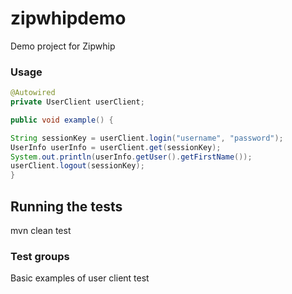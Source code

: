 # zipwhipdemo
Demo project for Zipwhip

### Usage

```java
@Autowired
private UserClient userClient;

public void example() {

String sessionKey = userClient.login("username", "password");
UserInfo userInfo = userClient.get(sessionKey);
System.out.println(userInfo.getUser().getFirstName());
userClient.logout(sessionKey);
}
```

## Running the tests

mvn clean test

### Test groups

Basic examples of user client test
